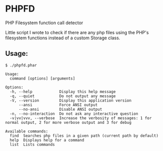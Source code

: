 # PHPFD

PHP Filesystem function call detector

Little script I wrote to check if there are any php files
using the PHP's filesystem functions instead of a custom Storage class.

## Usage:
`$ ./phpfd.phar`
```
Usage:
  command [options] [arguments]

Options:
  -h, --help            Display this help message
  -q, --quiet           Do not output any message
  -V, --version         Display this application version
      --ansi            Force ANSI output
      --no-ansi         Disable ANSI output
  -n, --no-interaction  Do not ask any interactive question
  -v|vv|vvv, --verbose  Increase the verbosity of messages: 1 for normal output, 2 for more verbose output and 3 for debug

Available commands:
  find  Searches php files in a given path (current path by default)
  help  Displays help for a command
  list  Lists commands
```
